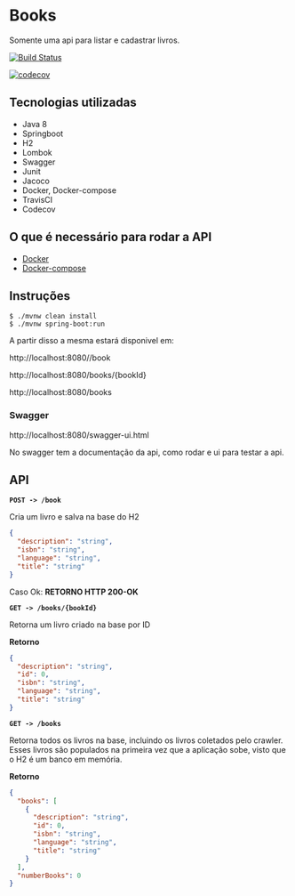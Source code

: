 # Books


Somente uma api para listar e cadastrar livros.

[![Build Status](https://travis-ci.com/gconsentini/books.svg?branch=master)](https://travis-ci.com/gconsentini/books)

[![codecov](https://codecov.io/gh/gconsentini/books/branch/master/graph/badge.svg)](https://codecov.io/gh/gconsentini/books)

## Tecnologias utilizadas

- Java 8
- Springboot
- H2
- Lombok
- Swagger
- Junit
- Jacoco
- Docker, Docker-compose
- TravisCI
- Codecov

## O que é necessário para rodar a API

- [Docker](https://www.docker.com/)
- [Docker-compose](https://docs.docker.com/compose/)

## Instruções
```
$ ./mvnw clean install
$ ./mvnw spring-boot:run
```

A partir disso a mesma estará disponivel em:

http://localhost:8080//book

http://localhost:8080/books/{bookId}

http://localhost:8080/books


### Swagger
http://localhost:8080/swagger-ui.html

No swagger tem a documentação da api, como rodar e ui para testar a api.

## API

**`POST -> /book`**

Cria um livro e salva na base do H2

```json
{
  "description": "string",
  "isbn": "string",
  "language": "string",
  "title": "string"
}
```
Caso Ok:
**RETORNO HTTP 200-OK**

**`GET -> /books/{bookId}`**

Retorna um livro criado na base por ID

**Retorno**

```json
{
  "description": "string",
  "id": 0,
  "isbn": "string",
  "language": "string",
  "title": "string"
}
```


**`GET -> /books`**

Retorna todos os livros na base, incluindo os livros coletados pelo crawler.
Esses livros são populados na primeira vez que a aplicação sobe, visto que o H2 é um banco em memória.

**Retorno**

```json
{
  "books": [
    {
      "description": "string",
      "id": 0,
      "isbn": "string",
      "language": "string",
      "title": "string"
    }
  ],
  "numberBooks": 0
}
```
